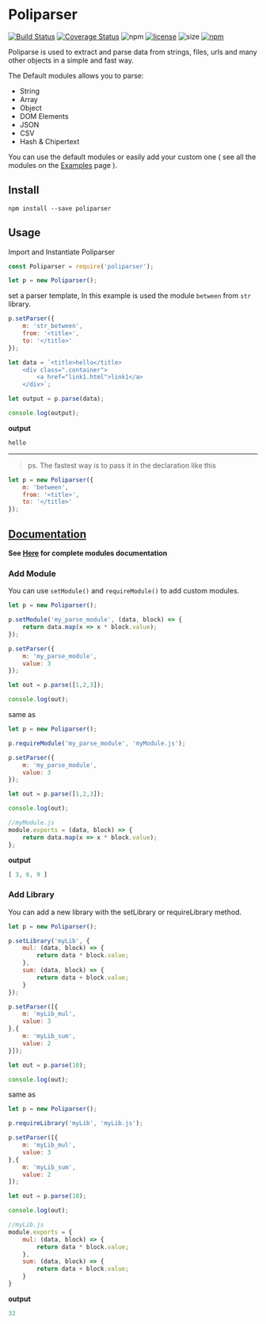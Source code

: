 # **Poliparser**
[![Build Status](https://travis-ci.org/colgatto/Poliparser.svg?branch=master)](https://travis-ci.org/colgatto/Poliparser)
[![Coverage Status](https://coveralls.io/repos/github/colgatto/Poliparser/badge.svg?branch=master)](https://coveralls.io/github/colgatto/Poliparser?branch=master)
![npm](https://badgen.net/npm/dt/poliparser)
[![license](https://badgen.net/npm/license/poliparser)](https://github.com/colgatto/RWTFPL)
![size](https://badgen.net/packagephobia/publish/poliparser)
[![npm](https://badgen.net/badge/icon/npm?icon=npm&label)](https://www.npmjs.com/package/poliparser)

Poliparse is used to extract and parse data from strings, files, urls and many other objects in a simple and fast way.

The Default modules allows you to parse:
- String
- Array
- Object
- DOM Elements
- JSON
- CSV
- Hash & Chipertext

You can use the default modules or easily add your custom one ( see all the modules on the [Examples](https://github.com/colgatto/Poliparser/tree/master/Examples) page ).

## **Install**

```
npm install --save poliparser 
```

## **Usage**

Import and Instantiate Poliparser

```js
const Poliparser = require('poliparser');

let p = new Poliparser();
```

set a parser template,
In this example is used the module `between` from `str` library.

```js
p.setParser({
	m: 'str_between',
	from: '<title>',
	to: '</title>'
});
```

```js
let data = `<title>hello</title>
	<div class=".container">
		<a href="link1.html">link1</a>
	</div>`;

let output = p.parse(data);

console.log(output);
```
**output**
```js
hello
```

---

>ps. The fastest way is to pass it in the declaration like this

```js
let p = new Poliparser({
	m: 'between',
	from: '<title>',
	to: '</title>'
});
```
## **[Documentation](https://github.com/colgatto/Poliparser/tree/master/Examples)**

**See [Here](https://github.com/colgatto/Poliparser/tree/master/Examples) for complete modules documentation**

### Add Module

You can use `setModule()` and `requireModule()` to add custom modules.

```js
let p = new Poliparser();

p.setModule('my_parse_module', (data, block) => {
	return data.map(x => x * block.value);
});

p.setParser({
	m: 'my_parse_module',
	value: 3
});

let out = p.parse([1,2,3]);

console.log(out);
```

same as

```js
let p = new Poliparser();

p.requireModule('my_parse_module', 'myModule.js');

p.setParser({
	m: 'my_parse_module',
	value: 3
});

let out = p.parse([1,2,3]);

console.log(out);
```

```js
//myModule.js
module.exports = (data, block) => {
	return data.map(x => x * block.value);
};
```

**output**
```js
[ 3, 6, 9 ]
```

### Add Library

You can add a new library with the setLibrary or requireLibrary method.

```js
let p = new Poliparser();

p.setLibrary('myLib', {
	mul: (data, block) => {
		return data * block.value;
	},
	sum: (data, block) => {
		return data + block.value;
	}
});

p.setParser([{
	m: 'myLib_mul',
	value: 3
},{
	m: 'myLib_sum',
	value: 2
}]);

let out = p.parse(10);

console.log(out);
```

same as

```js
let p = new Poliparser();

p.requireLibrary('myLib', 'myLib.js');

p.setParser([{
	m: 'myLib_mul',
	value: 3
},{
	m: 'myLib_sum',
	value: 2
]);

let out = p.parse(10);

console.log(out);
```

```js
//myLib.js
module.exports = {
	mul: (data, block) => {
		return data * block.value;
	},
	sum: (data, block) => {
		return data + block.value;
	}
}
```

**output**

```js
32
```